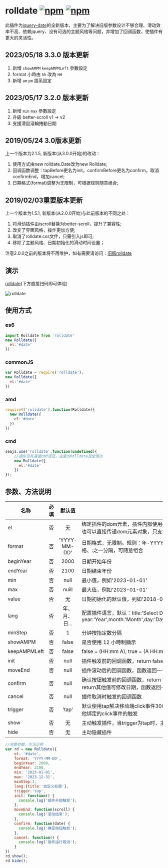 # rolldate [![npm](https://img.shields.io/npm/v/@vantist/rolldate)](https://www.npmjs.com/package/@vantist/rolldate) [![npm](https://img.shields.io/npm/dm/@vantist/rolldate)](https://www.npmjs.com/package/@vantist/rolldate)
此插件为[jquery-date](https://github.com/weijhfly/jqueryDatePlugin "jquery-date")的全新版本，主要为了解决旧版参数设计不够合理、滑动效率不高、依赖jquery、没有可选的主题风格等问题，并增加了回调函数，使插件有更大的灵活性。

## 2023/05/18 3.3.0 版本更新
1. 新增 `showAMPM` `keepAMPMLeft` 參數設定
2. format 小時由 `hh` 改為 `HH`
3. 新增 `am` `pm` 語系設定

## 2023/05/17 3.2.0 版本更新
1. 新增 `min` `max` 參數設定
2. 升級 better-scroll v1 -> v2
3. 支援滑鼠滾輪捲動日期

## 2019/05/24 3.0版本更新
上一个版本为2.1.5, 新版本(从3.0.0开始)的改动：

1. 使用方式由new rolldate.Date改为new Rolldate;  
2. 回调函数调整：tapBefore更名为init，confirmBefore更名为confirm，取消confirmEnd，增加cancel;  
3. 日期格式(format)调整为无限制，可根据规则随意组合;      

## 2019/02/03重要版本更新
上一个版本为1.5.1, 新版本(从2.0.0开始)与此前版本的不同之处：

1. 将滑动插件由iscroll替换为better-scroll，提升了兼容性;  
2. 改变了界面风格，操作更加方便;  
3. 取消了rolldate.css文件，只需引入js即可;  
4. 移除了主题风格、日期初始化的滑动时间设置；  

注意2.0.0之前的版本将不再维护，如有需要请访问：[旧版rolldate](https://weijhfly.github.io/rolldate-index2.html "rolldate")
## 演示
[rolldate](https://weijhfly.github.io/rolldate-index.html "rolldate")(下方直接扫码即可体验)  

![rolldate](https://weijhfly.github.io/images/rolldate-demo.jpg)

## 使用方式
### es6
```js
import Rolldate from 'rolldate'
new Rolldate({
  el:'#date'
})
```
### commonJS
```js
var Rolldate = require('rolldate');
new Rolldate({
  el:'#date'
})
```
### amd
```js
require(['rolldate'],function(Rolldate){
  new Rolldate({
    el:'#date'
  })
})
```
### cmd
```js
seajs.use('rolldate',function(undefined){
    //插件没有遵循cmd规范，这里的Rolldate是全局的
    new Rolldate({
      el:'#date'
    })
});
```
## 参数、方法说明
名称|必填|默认值|说明
---|:-:|:-:|---
el|否|无|绑定插件的dom元素，插件内部使用document.querySelector，<br>也可以直接传递dom元素对象，只支持单个
format|否|'YYYY-MM-DD'|日期格式，无限制。规则：年-YYYY 月-MM 日-DD 时-HH 分-mm 秒-ss 使用/、-、空格、:之一分隔，可随意组合
beginYear|否|2000|日期开始年份
endYear|否|2100|日期结束年份
min|否|null|最小值，例如'2023-01-01'
max|否|nuill|最大值，例如'2023-01-01'
value|否|无|日期初始化的默认值，列如'2018-03-18'
lang|否|年、月、日...|配置插件语言，默认：title:'Select Date',cancel:'Cancel',confirm:'Confirm',<br>year:'Year',month:'Month',day:'Day',hour:'Hour',min:'Min',sec:'Sec',am:'AM',pm:'PM'
minStep|否|1|分钟按指定数分隔
showAMPM|否|false|是否使用 12 小時制顯示
keepAMPMLeft|否|false| false = (HH:mm A), true = (A HH:mm)
init|否|null|插件触发前的回调函数，return false可阻止插件执行
moveEnd|否|null|插件滚动后的回调函数，函数返回一个参数(better-scroll实例)
confirm|否|null|确认按钮触发前的回调函数，return false可阻止插件执行，<br>return其他值可修改日期，函数返回一个参数(选中的日期)
cancel|否|null|插件取消时触发的回调函数
trigger|否|'tap'|默认使用tap解决移动端click事件300ms延迟，可选click替换tap。注意使用tap会阻止其他绑定的click事件的触发
show|否|无|主动触发插件，当trigger为tap时，主动触发插件应该使用此方法
hide|否|无|主动隐藏插件  

```js
//完整参数、方法示例
var rd = new Rolldate({
    el: '#date',
    format: 'YYYY-MM-DD',
    beginYear: 2000,
    endYear: 2100,
    min: '2023-01-01',
    max: '2023-12-31',
    minStep:1,
    lang:{title:'自定义标题'},
    trigger:'tap',
    init: function() {
      console.log('插件开始触发');
    },
    moveEnd: function(scroll) {
      console.log('滚动结束');
    },
    confirm: function(date) {
      console.log('确定按钮触发');
    },
    cancel: function() {
      console.log('插件运行取消');
    }
})
rd.show();
rd.hide();

```
